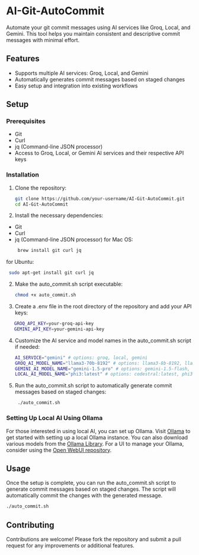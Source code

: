 # AI-Git-AutoCommit

Automate your git commit messages using AI services like Groq, Local, and Gemini. This tool helps you maintain
consistent and descriptive commit messages with minimal effort.

## Features

- Supports multiple AI services: Groq, Local, and Gemini
- Automatically generates commit messages based on staged changes
- Easy setup and integration into existing workflows

## Setup

### Prerequisites

- Git
- Curl
- jq (Command-line JSON processor)
- Access to Groq, Local, or Gemini AI services and their respective API keys

### Installation

1. Clone the repository:
   ```bash
   git clone https://github.com/your-username/AI-Git-AutoCommit.git
   cd AI-Git-AutoCommit
   ```
2. Install the necessary dependencies:

- Git
- Curl
- jq (Command-line JSON processor)
  for Mac OS:
   ```bash
    brew install git curl jq
   ```

for Ubuntu:

   ```bash
    sudo apt-get install git curl jq
   ```

2. Make the auto_commit.sh script executable:
   ```bash
   chmod +x auto_commit.sh
   ```
3. Create a .env file in the root directory of the repository and add your API keys:

```bash
   GROQ_API_KEY=your-groq-api-key
   GEMINI_API_KEY=your-gemini-api-key
```

4. Customize the AI service and model names in the auto_commit.sh script if needed:
    ```bash
    AI_SERVICE="gemini" # options: groq, local, gemini
    GROQ_AI_MODEL_NAME="llama3-70b-8192" # options: llama3-8b-8192, llama3-70b-8192
    GEMINI_AI_MODEL_NAME="gemini-1.5-pro" # options: gemini-1.5-flash, gemini-1.5-pro, gemini-1.0-pro
    LOCAL_AI_MODEL_NAME="phi3:latest" # options: codestral:latest, phi3:latest, llama3:latest
   ```
5. Run the auto_commit.sh script to automatically generate commit messages based on staged changes:
   ```bash
    ./auto_commit.sh
    ```

### Setting Up Local AI Using Ollama

For those interested in using local AI, you can set up Ollama. Visit [Ollama](https://ollama.com/) to get started with
setting up a local Ollama instance. You can also download various models from
the [Ollama Library](https://ollama.com/library). For a UI to manage your Ollama, consider using
the [Open WebUI repository](https://github.com/open-webui/open-webui).

## Usage

Once the setup is complete, you can run the auto_commit.sh script to generate commit messages based on staged changes.
The script will automatically commit the changes with the generated message.

```bash
./auto_commit.sh
```

## Contributing

Contributions are welcome! Please fork the repository and submit a pull request for any improvements or additional
features.
   
